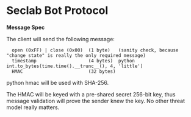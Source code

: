 Seclab Bot Protocol
===================

**Message Spec**

The client will send the following message:

```
  open (0xFF) | close (0x00)  (1 byte)   (sanity check, because "change state" is really the only required message)
  timestamp                   (4 bytes)  python int.to_bytes(time.time().__trunc__(), 4, 'little')
  HMAC                        (32 bytes)
```

python hmac will be used with SHA-256.

The HMAC will be keyed with a pre-shared secret 256-bit key, thus message validation will prove the sender knew the key. No other threat model really matters.
